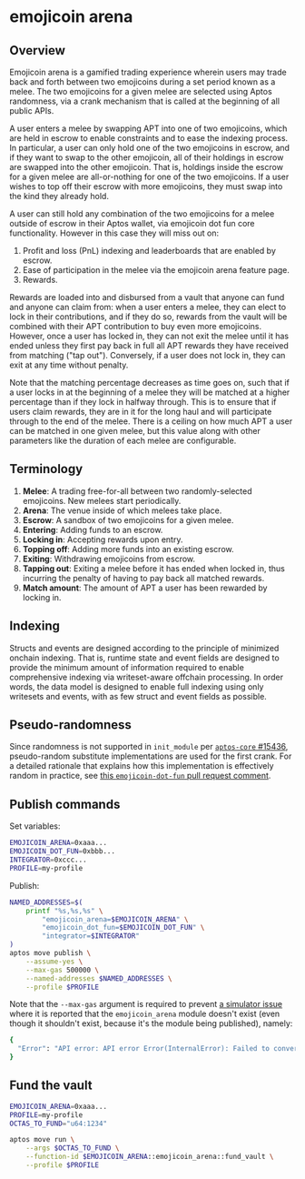 <!-- cspell:word gamified -->

# emojicoin arena

## Overview

Emojicoin arena is a gamified trading experience wherein users may trade back
and forth between two emojicoins during a set period known as a melee. The
two emojicoins for a given melee are selected using Aptos randomness, via a
crank mechanism that is called at the beginning of all public APIs.

A user enters a melee by swapping APT into one of two emojicoins, which are held
in escrow to enable constraints and to ease the indexing process. In particular,
a user can only hold one of the two emojicoins in escrow, and if they want to
swap to the other emojicoin, all of their holdings in escrow are swapped into
the other emojicoin. That is, holdings inside the escrow for a given melee are
all-or-nothing for one of the two emojicoins. If a user wishes to top off their
escrow with more emojicoins, they must swap into the kind they already hold.

A user can still hold any combination of the two emojicoins for a melee outside
of escrow in their Aptos wallet, via emojicoin dot fun core functionality.
However in this case they will miss out on:

1. Profit and loss (PnL) indexing and leaderboards that are enabled by escrow.
1. Ease of participation in the melee via the emojicoin arena feature page.
1. Rewards.

Rewards are loaded into and disbursed from a vault that anyone can fund and
anyone can claim from: when a user enters a melee, they can elect to lock in
their contributions, and if they do so, rewards from the vault will be combined
with their APT contribution to buy even more emojicoins. However, once a user
has locked in, they can not exit the melee until it has ended unless they first
pay back in full all APT rewards they have received from matching ("tap out").
Conversely, if a user does not lock in, they can exit at any time without
penalty.

Note that the matching percentage decreases as time goes on, such that if a user
locks in at the beginning of a melee they will be matched at a higher percentage
than if they lock in halfway through. This is to ensure that if users claim
rewards, they are in it for the long haul and will participate through to the
end of the melee. There is a ceiling on how much APT a user can be matched in
one given melee, but this value along with other parameters like the duration of
each melee are configurable.

## Terminology

1. **Melee**: A trading free-for-all between two randomly-selected emojicoins.
   New melees start periodically.
1. **Arena**: The venue inside of which melees take place.
1. **Escrow**: A sandbox of two emojicoins for a given melee.
1. **Entering**: Adding funds to an escrow.
1. **Locking in**: Accepting rewards upon entry.
1. **Topping off**: Adding more funds into an existing escrow.
1. **Exiting**: Withdrawing emojicoins from escrow.
1. **Tapping out**: Exiting a melee before it has ended when locked in, thus
   incurring the penalty of having to pay back all matched rewards.
1. **Match amount**: The amount of APT a user has been rewarded by locking in.

## Indexing

Structs and events are designed according to the principle of minimized onchain
indexing. That is, runtime state and event fields are designed to provide the
minimum amount of information required to enable comprehensive indexing via
writeset-aware offchain processing. In order words, the data model is designed
to enable full indexing using only writesets and events, with as few struct and
event fields as possible.

## Pseudo-randomness

Since randomness is not supported in `init_module` per [`aptos-core` #15436],
pseudo-random substitute implementations are used for the first crank. For a
detailed rationale that explains how this implementation is effectively random
in practice, see [this `emojicoin-dot-fun` pull request comment].

## Publish commands

Set variables:

```sh
EMOJICOIN_ARENA=0xaaa...
EMOJICOIN_DOT_FUN=0xbbb...
INTEGRATOR=0xccc...
PROFILE=my-profile
```

Publish:

```sh
NAMED_ADDRESSES=$(
    printf "%s,%s,%s" \
        "emojicoin_arena=$EMOJICOIN_ARENA" \
        "emojicoin_dot_fun=$EMOJICOIN_DOT_FUN" \
        "integrator=$INTEGRATOR"
)
aptos move publish \
    --assume-yes \
    --max-gas 500000 \
    --named-addresses $NAMED_ADDRESSES \
    --profile $PROFILE
```

Note that the `--max-gas` argument is required to prevent
[a simulator issue] where it is reported that the `emojicoin_arena` module
doesn't exist (even though it shouldn't exist, because it's the module being
published), namely:

<!-- markdownlint-disable MD013 -->

```sh
{
  "Error": "API error: API error Error(InternalError): Failed to convert transaction data from storage: Module ModuleId { address: <PUBLISHER_ADDRESS>, name: Identifier(\"emojicoin_arena\") } can't be found"
}
```

## Fund the vault

```sh
EMOJICOIN_ARENA=0xaaa...
PROFILE=my-profile
OCTAS_TO_FUND="u64:1234"
```

```sh
aptos move run \
    --args $OCTAS_TO_FUND \
    --function-id $EMOJICOIN_ARENA::emojicoin_arena::fund_vault \
    --profile $PROFILE
```

<!-- markdownlint-enable MD013 -->

[a simulator issue]: https://github.com/aptos-labs/aptos-core/issues/15769
[this `emojicoin-dot-fun` pull request comment]: https://github.com/econia-labs/emojicoin-dot-fun/pull/408#discussion_r1887856202
[`aptos-core` #15436]: https://github.com/aptos-labs/aptos-core/issues/15436
